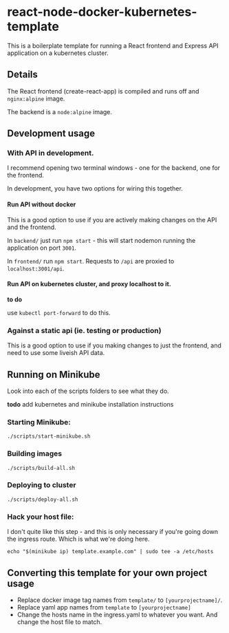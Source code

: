 # react-node-docker-kubernetes-template

This is a boilerplate template for running a React frontend and Express API application on a kubernetes cluster.

## Details

The React frontend (create-react-app) is compiled and runs off and `nginx:alpine` image.

The backend is a `node:alpine` image.

## Development usage

### With API in development.

I recommend opening two terminal windows - one for the backend, one for the frontend.

In development, you have two options for wiring this together.

#### Run API without docker

This is a good option to use if you are actively making changes on the API and the frontend.

In `backend/` just run `npm start` - this will start nodemon running the application on port `3001`.

In `frontend/` run `npm start`. Requests to `/api` are proxied to `localhost:3001/api`.

#### Run API on kubernetes cluster, and proxy localhost to it.

**to do**

use `kubectl port-forward` to do this.

### Against a static api (ie. testing or production)

This is a good option to use if you making changes to just the frontend, and need to use some liveish API data.

## Running on Minikube

Look into each of the scripts folders to see what they do.

**todo** add kubernetes and minikube installation instructions

### Starting Minikube:

```
./scripts/start-minikube.sh
```

### Building images

```
./scripts/build-all.sh
```

### Deploying to cluster

```
./scripts/deploy-all.sh
```

### Hack your host file:

I don't quite like this step - and this is only necessary if you're going down the ingress route. Which is what we're doing here.

```
echo "$(minikube ip) template.example.com" | sudo tee -a /etc/hosts
```

## Converting this template for your own project usage

- Replace docker image tag names from `template/` to `[yourprojectname]/`.
- Replace yaml app names from `template` to `[yourprojectname]`
- Change the hosts name in the ingress.yaml to whatever you want. And change the host file to match.
